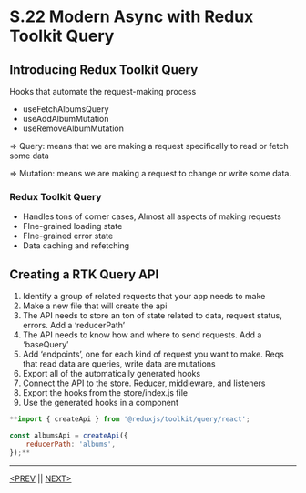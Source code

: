 # S.22 Modern Async with Redux Toolkit Query

## Introducing Redux Toolkit Query

Hooks that automate the request-making process

-   useFetchAlbumsQuery
-   useAddAlbumMutation
-   useRemoveAlbumMutation

⇒ Query: means that we are making a request specifically to read or fetch some data

⇒ Mutation: means we are making a request to change or write some data.

### Redux Toolkit Query

-   Handles tons of corner cases, Almost all aspects of making requests
-   FIne-grained loading state
-   FIne-grained error state
-   Data caching and refetching

## Creating a RTK Query API

1. Identify a group of related requests that your app needs to make
2. Make a new file that will create the api
3. The API needs to store an ton of state related to data, request status, errors. Add a ‘reducerPath’
4. The API needs to know how and where to send requests. Add a ‘baseQuery’
5. Add ‘endpoints’, one for each kind of request you want to make. Reqs that read data are queries, write data are mutations
6. Export all of the automatically generated hooks
7. Connect the API to the store. Reducer, middleware, and listeners
8. Export the hooks from the store/index.js file
9. Use the generated hooks in a component

```jsx
**import { createApi } from '@reduxjs/toolkit/query/react';

const albumsApi = createApi({
    reducerPath: 'albums',
});**
```

---

[<PREV](./230330.md) || [NEXT>](./230331.md)
